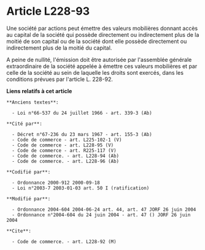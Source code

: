 # Article L228-93

Une société par actions peut émettre des valeurs mobilières donnant accès au capital de la société qui possède directement ou
indirectement plus de la moitié de son capital ou de la société dont elle possède directement ou indirectement plus de la
moitié du capital.

A peine de nullité, l'émission doit être autorisée par l'assemblée générale extraordinaire de la société appelée à émettre
ces valeurs mobilières et par celle de la société au sein de laquelle les droits sont exercés, dans les conditions prévues
par l'article L. 228-92.

**Liens relatifs à cet article**

	**Anciens textes**:

	  - Loi n°66-537 du 24 juillet 1966 - art. 339-3 (Ab)

	**Cité par**:

	  - Décret n°67-236 du 23 mars 1967 - art. 155-3 (Ab)
	  - Code de commerce - art. L225-102-1 (V)
	  - Code de commerce - art. L228-95 (V)
	  - Code de commerce - art. R225-117 (V)
	  - Code de commerce. - art. L228-94 (Ab)
	  - Code de commerce. - art. L228-96 (Ab)

	**Codifié par**:

	  - Ordonnance 2000-912 2000-09-18
	  - Loi n°2003-7 2003-01-03 art. 50 I (ratification)

	**Modifié par**:

	  - Ordonnance 2004-604 2004-06-24 art. 44, art. 47 JORF 26 juin 2004
	  - Ordonnance n°2004-604 du 24 juin 2004 - art. 47 () JORF 26 juin 2004

	**Cite**:

	  - Code de commerce. - art. L228-92 (M)
